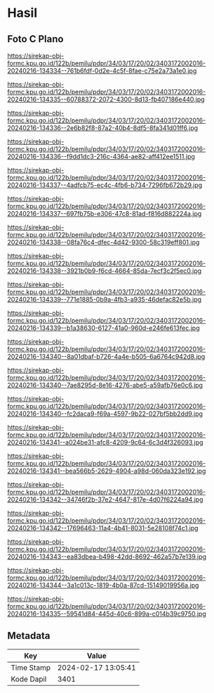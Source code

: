 # Hasil

## Foto C Plano

https://sirekap-obj-formc.kpu.go.id/122b/pemilu/pdpr/34/03/17/20/02/3403172002016-20240216-134334--761b6fdf-0d2e-4c5f-8fae-c75e2a73a1e0.jpg

https://sirekap-obj-formc.kpu.go.id/122b/pemilu/pdpr/34/03/17/20/02/3403172002016-20240216-134335--60788372-2072-4300-8d13-fb407186e440.jpg

https://sirekap-obj-formc.kpu.go.id/122b/pemilu/pdpr/34/03/17/20/02/3403172002016-20240216-134336--2e6b82f8-87a2-40b4-8df5-8fa341d01ff6.jpg

https://sirekap-obj-formc.kpu.go.id/122b/pemilu/pdpr/34/03/17/20/02/3403172002016-20240216-134336--f9dd1dc3-216c-4364-ae82-aff412ee1511.jpg

https://sirekap-obj-formc.kpu.go.id/122b/pemilu/pdpr/34/03/17/20/02/3403172002016-20240216-134337--4adfcb75-ec4c-4fb6-b734-7296fb672b29.jpg

https://sirekap-obj-formc.kpu.go.id/122b/pemilu/pdpr/34/03/17/20/02/3403172002016-20240216-134337--697fb75b-e306-47c8-81ad-f816d882224a.jpg

https://sirekap-obj-formc.kpu.go.id/122b/pemilu/pdpr/34/03/17/20/02/3403172002016-20240216-134338--08fa76c4-dfec-4d42-9300-58c319eff801.jpg

https://sirekap-obj-formc.kpu.go.id/122b/pemilu/pdpr/34/03/17/20/02/3403172002016-20240216-134338--3921b0b9-f6cd-4664-85da-7ecf3c2f5ec0.jpg

https://sirekap-obj-formc.kpu.go.id/122b/pemilu/pdpr/34/03/17/20/02/3403172002016-20240216-134339--771e1885-0b9a-4fb3-a935-46defac82e5b.jpg

https://sirekap-obj-formc.kpu.go.id/122b/pemilu/pdpr/34/03/17/20/02/3403172002016-20240216-134339--b1a38630-6127-41a0-960d-e246fe613fec.jpg

https://sirekap-obj-formc.kpu.go.id/122b/pemilu/pdpr/34/03/17/20/02/3403172002016-20240216-134340--8a01dbaf-b726-4a4e-b505-6a6764c942d8.jpg

https://sirekap-obj-formc.kpu.go.id/122b/pemilu/pdpr/34/03/17/20/02/3403172002016-20240216-134340--7ae8295d-8e16-4276-abe5-a59afb76e0c6.jpg

https://sirekap-obj-formc.kpu.go.id/122b/pemilu/pdpr/34/03/17/20/02/3403172002016-20240216-134340--fc2daca9-f69a-4597-9b22-027bf5bb2dd9.jpg

https://sirekap-obj-formc.kpu.go.id/122b/pemilu/pdpr/34/03/17/20/02/3403172002016-20240216-134341--a024be31-afc8-4209-9c64-6c3d4f326093.jpg

https://sirekap-obj-formc.kpu.go.id/122b/pemilu/pdpr/34/03/17/20/02/3403172002016-20240216-134341--bea566b5-2629-4904-a98d-060da323e192.jpg

https://sirekap-obj-formc.kpu.go.id/122b/pemilu/pdpr/34/03/17/20/02/3403172002016-20240216-134342--34746f2b-37e2-4647-817e-4d07f6224a94.jpg

https://sirekap-obj-formc.kpu.go.id/122b/pemilu/pdpr/34/03/17/20/02/3403172002016-20240216-134342--17696463-11a4-4b41-8031-5e28108f74c1.jpg

https://sirekap-obj-formc.kpu.go.id/122b/pemilu/pdpr/34/03/17/20/02/3403172002016-20240216-134343--ea83dbea-b498-42dd-8692-462a57b7e139.jpg

https://sirekap-obj-formc.kpu.go.id/122b/pemilu/pdpr/34/03/17/20/02/3403172002016-20240216-134344--3a1c013c-1819-4b0a-87cd-15149019956a.jpg

https://sirekap-obj-formc.kpu.go.id/122b/pemilu/pdpr/34/03/17/20/02/3403172002016-20240216-134335--59541d84-445d-40c6-899a-c014b39c9750.jpg


## Metadata

| Key        | Value               |
| ---------- | ------------------- |
| Time Stamp | 2024-02-17 13:05:41 |
| Kode Dapil | 3401                |



